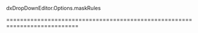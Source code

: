 <!--id-->dxDropDownEditor.Options.maskRules<!--/id-->
<!--merge--><!--/merge-->
<!--hidden--><!--/hidden-->
===========================================================================
